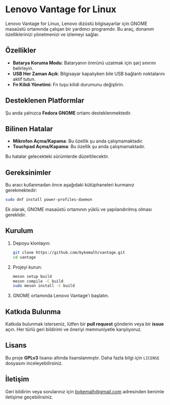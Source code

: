 # Lenovo Vantage for Linux

Lenovo Vantage for Linux, Lenovo dizüstü bilgisayarlar için GNOME masaüstü ortamında çalışan bir yardımcı programdır. Bu araç, donanım özelliklerinizi yönetmenizi ve izlemeyi sağlar.

## Özellikler

- **Batarya Koruma Modu**: Bataryanın ömrünü uzatmak için şarj sınırını belirleyin.
- **USB Her Zaman Açık**: Bilgisayar kapalıyken bile USB bağlantı noktalarını aktif tutun.
- **Fn Kilidi Yönetimi**: Fn tuşu kilidi durumunu değiştirin.

## Desteklenen Platformlar

Şu anda yalnızca **Fedora GNOME** ortamı desteklenmektedir.

## Bilinen Hatalar

- **Mikrofon Açma/Kapama**: Bu özellik şu anda çalışmamaktadır.
- **Touchpad Açma/Kapama**: Bu özellik şu anda çalışmamaktadır.

Bu hatalar gelecekteki sürümlerde düzeltilecektir.

## Gereksinimler

Bu aracı kullanmadan önce aşağıdaki kütüphaneleri kurmanız gerekmektedir:

```bash
sudo dnf install power-profiles-daemon
```

Ek olarak, GNOME masaüstü ortamının yüklü ve yapılandırılmış olması gereklidir.

## Kurulum

1. Depoyu klonlayın:

    ```bash
    git clone https://github.com/bykemalh/vantage.git
    cd vantage
    ```

2. Projeyi kurun:

    ```bash
    meson setup build
    meson compile -C build
    sudo meson install -C build
    ```

3. GNOME ortamında Lenovo Vantage'ı başlatın.

## Katkıda Bulunma

Katkıda bulunmak isterseniz, lütfen bir **pull request** gönderin veya bir **issue** açın. Her türlü geri bildirimi ve öneriyi memnuniyetle karşılıyoruz.

## Lisans

Bu proje **GPLv3** lisansı altında lisanslanmıştır. Daha fazla bilgi için `LICENSE` dosyasını inceleyebilirsiniz.

## İletişim

Geri bildirim veya sorularınız için [bykemalh@gmail.com](mailto:bykemalh@gmail.com) adresinden benimle iletişime geçebilirsiniz.
```
